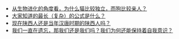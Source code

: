 + [从生物进化的角度看，为什么猫比较独立，而狗比较亲人？](https://daily.zhihu.com/story/9779550)
+ [大家知道的最长（复杂）的公式是什么？](https://daily.zhihu.com/story/9779553)
+ [现在陕西人还是当年汉唐时期的陕西人吗？](https://daily.zhihu.com/story/9779559)
+ [我们一直在遗忘，那我们还是我们吗？我们为何还能保持着自我意识？](https://daily.zhihu.com/story/9779563)
